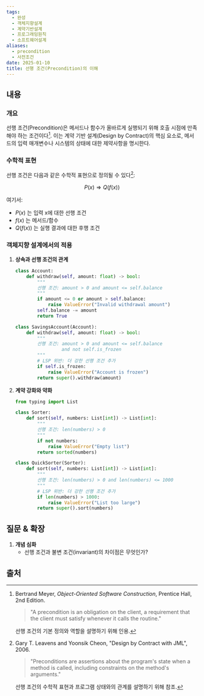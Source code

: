```yaml
---
tags:
  - 완성
  - 객체지향설계
  - 계약기반설계
  - 프로그래밍원칙
  - 소프트웨어설계
aliases:
  - precondition
  - 사전조건
date: 2025-01-10
title: 선행 조건(Precondition)의 이해
---
```


## 내용

### 개요

선행 조건(Precondition)은 메서드나 함수가 올바르게 실행되기 위해 호출 시점에 만족해야 하는 조건이다[^1]. 이는 계약 기반 설계(Design by Contract)의 핵심 요소로, 메서드의 입력 매개변수나 시스템의 상태에 대한 제약사항을 명시한다.

### 수학적 표현

선행 조건은 다음과 같은 수학적 표현으로 정의될 수 있다[^2]:

$$ P(x) \Rightarrow Q(f(x)) $$

여기서:
- $P(x)$ 는 입력 x에 대한 선행 조건
- $f(x)$ 는 메서드/함수
- $Q(f(x))$ 는 실행 결과에 대한 후행 조건

### 객체지향 설계에서의 적용

1. **상속과 선행 조건의 관계**
   ```python
   class Account:
       def withdraw(self, amount: float) -> bool:
           """
           선행 조건: amount > 0 and amount <= self.balance
           """
           if amount <= 0 or amount > self.balance:
               raise ValueError("Invalid withdrawal amount")
           self.balance -= amount
           return True

   class SavingsAccount(Account):
       def withdraw(self, amount: float) -> bool:
           """
           선행 조건: amount > 0 and amount <= self.balance
                    and not self.is_frozen
           """
           # LSP 위반: 더 강한 선행 조건 추가
           if self.is_frozen:
               raise ValueError("Account is frozen")
           return super().withdraw(amount)
   ```

2. **계약 강화와 약화**
   ```python
   from typing import List
   
   class Sorter:
       def sort(self, numbers: List[int]) -> List[int]:
           """
           선행 조건: len(numbers) > 0
           """
           if not numbers:
               raise ValueError("Empty list")
           return sorted(numbers)

   class QuickSorter(Sorter):
       def sort(self, numbers: List[int]) -> List[int]:
           """
           선행 조건: len(numbers) > 0 and len(numbers) <= 1000
           """
           # LSP 위반: 더 강한 선행 조건 추가
           if len(numbers) > 1000:
               raise ValueError("List too large")
           return super().sort(numbers)
   ```




## 질문 & 확장

1. **개념 심화**
   - 선행 조건과 불변 조건(invariant)의 차이점은 무엇인가?

## 출처

[^1]: Bertrand Meyer, *Object-Oriented Software Construction*, Prentice Hall, 2nd Edition.

    > "A precondition is an obligation on the client, a requirement that the client must satisfy whenever it calls the routine."
    
    선행 조건의 기본 정의와 역할을 설명하기 위해 인용.

[^2]: Gary T. Leavens and Yoonsik Cheon, "Design by Contract with JML", 2006.

    > "Preconditions are assertions about the program's state when a method is called, including constraints on the method's arguments."
    
    선행 조건의 수학적 표현과 프로그램 상태와의 관계를 설명하기 위해 참조.

[^3]: Robert C. Martin, *Clean Code: A Handbook of Agile Software Craftsmanship*, Prentice Hall.

    > "Preconditions should be checked first in any method. They are the guard rails that keep bad data from propagating through the system."
    
    선행 조건의 실제 구현과 중요성을 설명하기 위해 인용.

[^4]: Joshua Bloch, *Effective Java*, Addison-Wesley Professional, 3rd Edition.

    > "Use preconditions to fail fast and provide clear error messages. This helps in debugging and maintains system integrity."
    
    선행 조건 검사의 실용적 구현 방법과 이점을 설명하기 위해 참조.